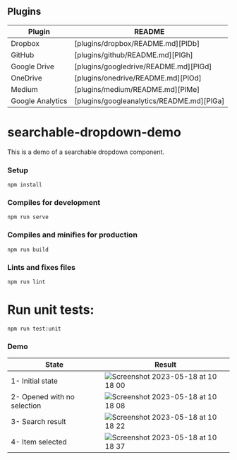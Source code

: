 
## Plugins

| Plugin | README |
| ------ | ------ |
| Dropbox | [plugins/dropbox/README.md][PlDb] |
| GitHub | [plugins/github/README.md][PlGh] |
| Google Drive | [plugins/googledrive/README.md][PlGd] |
| OneDrive | [plugins/onedrive/README.md][PlOd] |
| Medium | [plugins/medium/README.md][PlMe] |
| Google Analytics | [plugins/googleanalytics/README.md][PlGa] |


# searchable-dropdown-demo
This is a demo of a searchable dropdown component.

### Setup
```
npm install
```

### Compiles for development
```
npm run serve
```

### Compiles and minifies for production
```
npm run build
```

### Lints and fixes files
```
npm run lint
```

# Run unit tests:
```
npm run test:unit
```

### Demo

| State | Result |
| ------ | ------ |
| 1- Initial state | ![Screenshot 2023-05-18 at 10 18 00](https://github.com/sinanzt/searchable-dropdown/assets/16318709/23c8d5b4-f2f7-47eb-ad74-2f90433dd6ab) |
| 2- Opened with no selection | ![Screenshot 2023-05-18 at 10 18 08](https://github.com/sinanzt/searchable-dropdown/assets/16318709/e20eb2bd-1287-4457-9297-433b5109912a) |
| 3- Search result | ![Screenshot 2023-05-18 at 10 18 22](https://github.com/sinanzt/searchable-dropdown/assets/16318709/346a3c45-0aef-4fac-a204-44425535781e) |
| 4- Item selected | ![Screenshot 2023-05-18 at 10 18 37](https://github.com/sinanzt/searchable-dropdown/assets/16318709/04bf9dfe-3517-44d3-a7ef-693c6015fa2f) |
